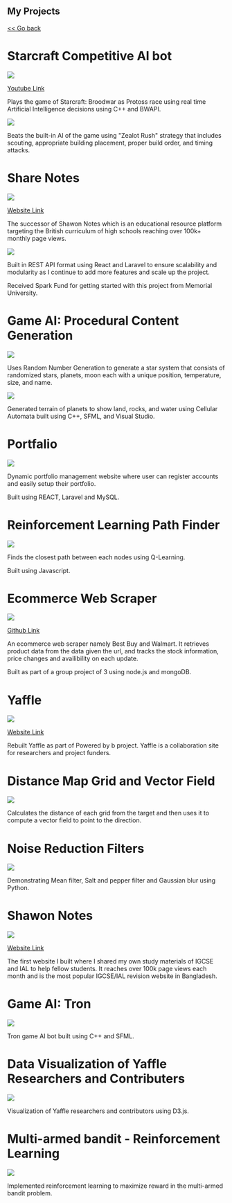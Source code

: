 ## My Projects

<a href="http://shawon.dev"><< Go back</a>

# Starcraft Competitive AI bot

<img src="images/starcraft.jpg" style="max-width: 500px;"/>

<a href="https://www.youtube.com/watch?fbclid=IwAR2IoWzLIwAm_sieyDHrSUuWycMaNgmekSkyI2e1QFqQy6PVoKYDr4e3KBc&v=15BO6H5vsY4&feature=youtu.be">Youtube Link</a>

Plays the game of Starcraft: Broodwar as Protoss race using real time Artificial
Intelligence decisions using C++ and BWAPI.

<img src="images/starcraft-2.jpg" style="max-width: 500px;"/>

Beats the built-in AI of the game using "Zealot Rush" strategy that includes scouting,
appropriate building placement, proper build order, and timing attacks.


# Share Notes

<img src="images/sharenotes-2.png" style="max-width: 500px;"/>

<a href="https://sharenotes.org">Website Link</a>

The successor of Shawon Notes which is an educational resource platform targeting the British curriculum of high schools reaching over 100k+ monthly page views.

<img src="images/sharenotes.jpg" style="max-width: 500px;"/>

Built in REST API format using React and Laravel to ensure scalability and modularity as I continue to add more features and scale up the project.

Received Spark Fund for getting started with this project from Memorial University.

# Game AI: Procedural Content Generation

<img src="images/star-system.jpg" style="max-width: 500px;"/>

Uses Random Number Generation to generate a star system that consists of randomized stars, planets,
moon each with a unique position, temperature, size, and name.

<img src="images/cellular-automata-terrain.jpg" style="max-width: 500px;"/>

Generated terrain of planets to show land, rocks, and water using Cellular Automata built using C++,
SFML, and Visual Studio.

# Portfalio

<img src="images/portfalio.jpg" style="max-width: 500px;"/>

Dynamic portfolio management website where user can register accounts and easily setup their portfolio.

Built using REACT, Laravel and MySQL.

# Reinforcement Learning Path Finder

<img src="images/reinforcement-learning.jpg" style="max-width: 500px;"/>

Finds the closest path between each nodes using Q-Learning.

Built using Javascript.

# Ecommerce Web Scraper

<img src="images/webscraper.jpg" style="max-width: 500px;"/>

<a href="https://github.com/shawonibnkamal/ecommerce-webscraper">Github Link</a>

An ecommerce web scraper namely Best Buy and Walmart. It retrieves product data from the data given the url, and tracks the stock information, price changes and availibility on each update.

Built as part of a group project of 3 using node.js and mongoDB.

# Yaffle

<img src="images/yaffle.jpg" style="max-width: 500px;"/>

<a href="https://yaffle.ca">Website Link</a>

Rebuilt Yaffle as part of Powered by b project. Yaffle is a collaboration site for researchers and project funders. 

# Distance Map Grid and Vector Field

<img src="images/vector-field.jpg" style="max-width: 500px;"/>

Calculates the distance of each grid from the target and then uses it to compute a vector field to point to the direction.

# Noise Reduction Filters

<img src="images/image-filter.jpg" style="max-width: 500px;"/>

Demonstrating Mean filter, Salt and pepper filter and Gaussian blur using Python.

# Shawon Notes

<img src="images/shawonnotes.jpg" style="max-width: 500px;"/>

<a href="https://shawonnotes.com">Website Link</a>

The first website I built where I shared my own study materials of IGCSE and IAL to help fellow students. It reaches over 100k page views each month and is the most popular IGCSE/IAL revision website in Bangladesh.

# Game AI: Tron

<img src="images/tron.jpg" style="max-width: 500px;"/>

Tron game AI bot built using C++ and SFML.

# Data Visualization of Yaffle Researchers and  Contributers

<img src="images/d3-data-visualization.jpg" style="max-width: 500px;"/>

Visualization of Yaffle researchers and contributors using D3.js.

# Multi-armed bandit - Reinforcement Learning

<img src="images/bandit.jpg" style="max-width: 500px;"/>

Implemented reinforcement learning to maximize reward in the multi-armed bandit problem.